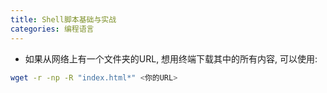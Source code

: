 ```yaml
---
title: Shell脚本基础与实战
categories: 编程语言
---
```




* 如果从网络上有一个文件夹的URL, 想用终端下载其中的所有内容, 可以使用:

```bash
wget -r -np -R "index.html*" <你的URL>
```

